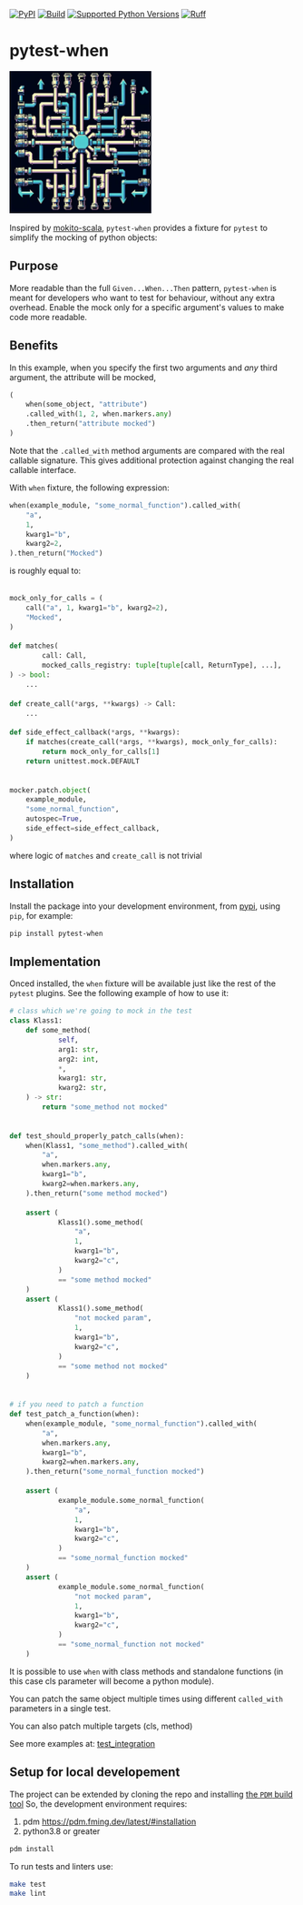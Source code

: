 [![PyPI](https://img.shields.io/pypi/v/pytest-when.svg)](https://pypi.python.org/pypi/pytest-when)
[![Build](https://github.com/Tinche/tightwrap/workflows/CI/badge.svg)](https://github.com/zhukovgreen/pytest-when/actions/workflows/test-lint.yml?query=workflow:%22Test+Action%22)
[![Supported Python Versions](https://img.shields.io/python/required-version-toml?tomlFilePath=https://raw.githubusercontent.com/zhukovgreen/pytest-when/main/pyproject.toml)](https://raw.githubusercontent.com/zhukovgreen/pytest-when/main/pyproject.toml)
[![Ruff](https://img.shields.io/endpoint?url=https://raw.githubusercontent.com/astral-sh/ruff/main/assets/badge/v2.json)](https://github.com/astral-sh/ruff)

# pytest-when

<img src="./logo.png" width="250"/>

Inspired
by [mokito-scala](https://github.com/mockito/mockito-scala), `pytest-when`
provides a fixture for `pytest` to simplify the mocking of python objects:

## Purpose

More readable than the full `Given...When...Then` pattern, `pytest-when` is
meant for developers who want to test for behaviour, without any extra
overhead.
Enable the mock only for a specific argument's values to make code more
readable.

## Benefits

In this example, when you specify the first two arguments and *any* third
argument, the attribute will be mocked,

```python
(
    when(some_object, "attribute")
    .called_with(1, 2, when.markers.any)
    .then_return("attribute mocked")
)
```

Note that the `.called_with` method arguments are compared with the real
callable signature.
This gives additional protection against changing the real callable interface.

With `when` fixture, the following expression:

```python
when(example_module, "some_normal_function").called_with(
    "a",
    1,
    kwarg1="b",
    kwarg2=2,
).then_return("Mocked")

```

is roughly equal to:

```python

mock_only_for_calls = (
    call("a", 1, kwarg1="b", kwarg2=2),
    "Mocked",
)

def matches(
        call: Call,
        mocked_calls_registry: tuple[tuple[call, ReturnType], ...],
) -> bool:
    ...

def create_call(*args, **kwargs) -> Call:
    ...

def side_effect_callback(*args, **kwargs):
    if matches(create_call(*args, **kwargs), mock_only_for_calls):
        return mock_only_for_calls[1]
    return unittest.mock.DEFAULT


mocker.patch.object(
    example_module,
    "some_normal_function",
    autospec=True,
    side_effect=side_effect_callback,
)
```

where logic of `matches` and `create_call` is not trivial

## Installation

Install the package into your development environment, from
[pypi](https://pypi.org/project/pytest-when/), using `pip`, for example:

```bash
pip install pytest-when
```

## Implementation

Onced installed, the `when` fixture will be available just like the rest of
the `pytest` plugins.
See the following example of how to use it:

```python
# class which we're going to mock in the test
class Klass1:
    def some_method(
            self,
            arg1: str,
            arg2: int,
            *,
            kwarg1: str,
            kwarg2: str,
    ) -> str:
        return "some_method not mocked"


def test_should_properly_patch_calls(when):
    when(Klass1, "some_method").called_with(
        "a",
        when.markers.any,
        kwarg1="b",
        kwarg2=when.markers.any,
    ).then_return("some method mocked")

    assert (
            Klass1().some_method(
                "a",
                1,
                kwarg1="b",
                kwarg2="c",
            )
            == "some method mocked"
    )
    assert (
            Klass1().some_method(
                "not mocked param",
                1,
                kwarg1="b",
                kwarg2="c",
            )
            == "some method not mocked"
    )


# if you need to patch a function
def test_patch_a_function(when):
    when(example_module, "some_normal_function").called_with(
        "a",
        when.markers.any,
        kwarg1="b",
        kwarg2=when.markers.any,
    ).then_return("some_normal_function mocked")

    assert (
            example_module.some_normal_function(
                "a",
                1,
                kwarg1="b",
                kwarg2="c",
            )
            == "some_normal_function mocked"
    )
    assert (
            example_module.some_normal_function(
                "not mocked param",
                1,
                kwarg1="b",
                kwarg2="c",
            )
            == "some_normal_function not mocked"
    )
```

It is possible to use `when` with class methods and standalone functions
(in this case cls parameter will become a python module).

You can patch the same object multiple times using different `called_with`
parameters in a single test.

You can also patch multiple targets (cls, method)

See more examples at:
[test_integration](tests/test_integration.py)

## Setup for local developement

The project can be extended by cloning the repo and
installing [the `PDM` build tool](https://pdm-project.org/latest/#recommended-installation-method)
So, the development environment requires:

1. pdm <https://pdm.fming.dev/latest/#installation>
2. python3.8 or greater

```bash
pdm install
```

To run tests and linters use:

```bash
make test
make lint
```
